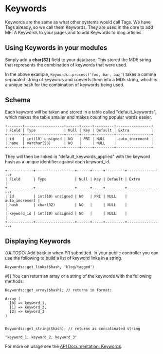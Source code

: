 # Keywords

Keywords are the same as what other systems would call Tags. We have Tags already, so we call them Keywords. They are used in the core to add META Keywords to your pages and to add Keywords to blog articles.

## Using Keywords in your modules

Simply add a **char(32)** field to your database. This stored the MD5 string that represents the combination of keywords that were used.

<script src="https://gist.github.com/1777448.js?file=gistfile1.aw"></script>

In the above example, `Keywords::process('foo, bar, baz')` takes a comma separated string of keywords and converts them into a MD5 string, which is a unique hash for the combination of keywords being used.

## Schema

Each keyword will be taken and stored in a table called "default\_keywords", which makes the table smaller and makes counting popular words easier.

	+-------+------------------+------+-----+---------+----------------+
	| Field | Type             | Null | Key | Default | Extra          |
	+-------+------------------+------+-----+---------+----------------+
	| id    | int(10) unsigned | NO   | PRI | NULL    | auto_increment |
	| name  | varchar(50)      | NO   |     | NULL    |                |
	+-------+------------------+------+-----+---------+----------------+

They will then be linked in "default\_keywords\_applied" with the keyword hash as a unique identifier against each keyword_id.

	+------------+------------------+------+-----+---------+----------------+
	| Field      | Type             | Null | Key | Default | Extra          |
	+------------+------------------+------+-----+---------+----------------+
	| id         | int(10) unsigned | NO   | PRI | NULL    | auto_increment |
	| hash       | char(32)         | NO   |     | NULL    |                |
	| keyword_id | int(10) unsigned | NO   |     | NULL    |                |
	+------------+------------------+------+-----+---------+----------------+
	
## Displaying Keywords

{{# TODO: Add back in when PR submitted.
In your public controller you can use the following to build a list of keyword links in a string.

	Keywords::get_links($hash, 'blog/tagged')
	
#}}
You can return an array or a string of the keywords with the following methods:

	Keywords::get_array($hash);	// returns in format:
	
	Array (
	  [0] => keyword_1,
	  [1] => keyword_2,
	  [2] => keyword_3
	)
	
	
	Keywords::get_string($hash); // returns as concatinated string
	
	"keyword_1, keyword_2, keyword_3"

For more on usage see the <a href="/{{ variables:get_var name='pyrocms_version' }}/api/classes/Keywords.html">API Documentation: Keywords</a>.